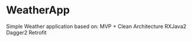 # WeatherApp
Simple Weather application based on:
MVP + Clean Architecture
RXJava2
Dagger2
Retrofit

